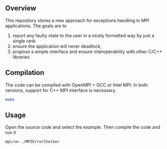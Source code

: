 ## Overview

This repository stores a new approach for exceptions handling in MPI applications. The goals are to
1. report any faulty state to the user in a nicely formatted way by just a single rank
1. ensure the application will never deadlock, 
1. propose a simple interface and ensure interoperability with other C/C++ libraries.


## Compilation

The code can be compiled with OpenMPI + GCC or Intel MPI. In both versions, support for C++ MPI
interface is necessary.

```bash
make
```


## Usage

Open the source code and select the example. Then compile the code and run it

```bash
mpirun ./MPIErrorChecker 
```
